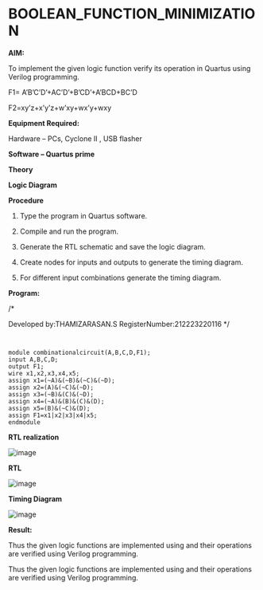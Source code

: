# BOOLEAN_FUNCTION_MINIMIZATION

**AIM:**

To implement the given logic function verify its operation in Quartus using Verilog programming.

F1= A’B’C’D’+AC’D’+B’CD’+A’BCD+BC’D 

F2=xy’z+x’y’z+w’xy+wx’y+wxy

**Equipment Required:**

Hardware – PCs, Cyclone II , USB flasher

**Software – Quartus prime**

**Theory**

**Logic Diagram**

**Procedure**

1.	Type the program in Quartus software.

2.	Compile and run the program.

3.	Generate the RTL schematic and save the logic diagram.

4.	Create nodes for inputs and outputs to generate the timing diagram.

5.	For different input combinations generate the timing diagram.


**Program:**

/*

Developed by:THAMIZARASAN.S
RegisterNumber:212223220116 */
```


module combinationalcircuit(A,B,C,D,F1);
input A,B,C,D;
output F1;
wire x1,x2,x3,x4,x5;
assign x1=(~A)&(~B)&(~C)&(~D);
assign x2=(A)&(~C)&(~D);
assign x3=(~B)&(C)&(~D);
assign x4=(~A)&(B)&(C)&(D);
assign x5=(B)&(~C)&(D);
assign F1=x1|x2|x3|x4|x5;
endmodule
```


**RTL realization**


![image](https://github.com/thamizh610/BOOLEAN_FUNCTION_MINIMIZATION/assets/150418511/30f734e0-7cf4-477c-93d6-323eb54e5631)



**RTL**

![image](https://github.com/thamizh610/BOOLEAN_FUNCTION_MINIMIZATION/assets/150418511/7308e732-1d39-48f5-9680-07a223fe88e6)


**Timing Diagram**

![image](https://github.com/thamizh610/BOOLEAN_FUNCTION_MINIMIZATION/assets/150418511/a571b804-e85a-4df6-a753-7192d805e852)


**Result:**

Thus the given logic functions are implemented using and their operations are verified using Verilog programming.

Thus the given logic functions are implemented using and their operations are verified using Verilog programming.

